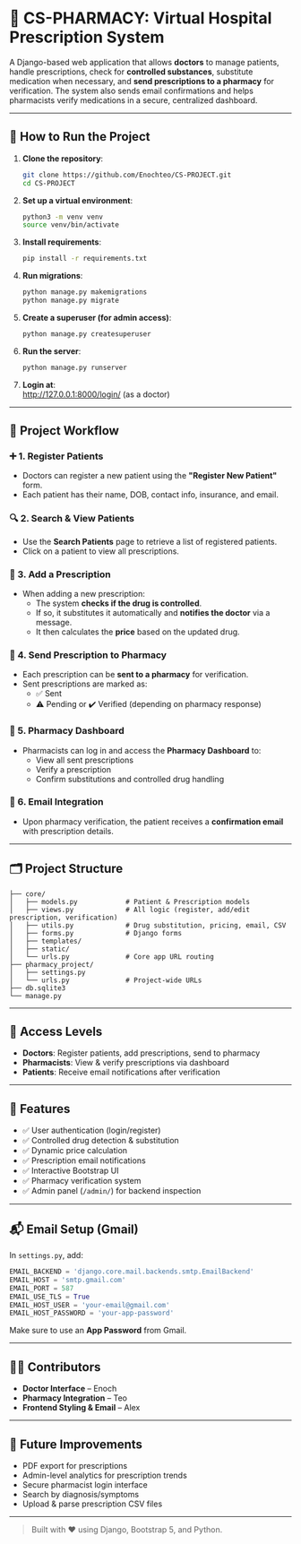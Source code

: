 
# 💊 CS-PHARMACY: Virtual Hospital Prescription System

A Django-based web application that allows **doctors** to manage patients, handle prescriptions, check for **controlled substances**, substitute medication when necessary, and **send prescriptions to a pharmacy** for verification. The system also sends email confirmations and helps pharmacists verify medications in a secure, centralized dashboard.

---

## 🏁 How to Run the Project

1. **Clone the repository**:
   ```bash
   git clone https://github.com/Enochteo/CS-PROJECT.git
   cd CS-PROJECT
   ```

2. **Set up a virtual environment**:
   ```bash
   python3 -m venv venv
   source venv/bin/activate
   ```

3. **Install requirements**:
   ```bash
   pip install -r requirements.txt
   ```

4. **Run migrations**:
   ```bash
   python manage.py makemigrations
   python manage.py migrate
   ```

5. **Create a superuser (for admin access)**:
   ```bash
   python manage.py createsuperuser
   ```

6. **Run the server**:
   ```bash
   python manage.py runserver
   ```

7. **Login at**:  
   http://127.0.0.1:8000/login/ (as a doctor)

---

## 🧠 Project Workflow

### ➕ 1. Register Patients
- Doctors can register a new patient using the **"Register New Patient"** form.
- Each patient has their name, DOB, contact info, insurance, and email.

### 🔍 2. Search & View Patients
- Use the **Search Patients** page to retrieve a list of registered patients.
- Click on a patient to view all prescriptions.

### 💊 3. Add a Prescription
- When adding a new prescription:
  - The system **checks if the drug is controlled**.
  - If so, it substitutes it automatically and **notifies the doctor** via a message.
  - It then calculates the **price** based on the updated drug.

### 🚀 4. Send Prescription to Pharmacy
- Each prescription can be **sent to a pharmacy** for verification.
- Sent prescriptions are marked as:
  - ✅ Sent
  - ⚠️ Pending or ✔️ Verified (depending on pharmacy response)

### 🧪 5. Pharmacy Dashboard
- Pharmacists can log in and access the **Pharmacy Dashboard** to:
  - View all sent prescriptions
  - Verify a prescription
  - Confirm substitutions and controlled drug handling

### 📧 6. Email Integration
- Upon pharmacy verification, the patient receives a **confirmation email** with prescription details.

---

## 🗂️ Project Structure

```
├── core/
│   ├── models.py            # Patient & Prescription models
│   ├── views.py             # All logic (register, add/edit prescription, verification)
│   ├── utils.py             # Drug substitution, pricing, email, CSV
│   ├── forms.py             # Django forms
│   ├── templates/
│   ├── static/
│   └── urls.py              # Core app URL routing
├── pharmacy_project/
│   ├── settings.py
│   └── urls.py              # Project-wide URLs
├── db.sqlite3
└── manage.py
```

---

## 🔐 Access Levels

- **Doctors**: Register patients, add prescriptions, send to pharmacy
- **Pharmacists**: View & verify prescriptions via dashboard
- **Patients**: Receive email notifications after verification

---

## 🌟 Features

- ✅ User authentication (login/register)
- ✅ Controlled drug detection & substitution
- ✅ Dynamic price calculation
- ✅ Prescription email notifications
- ✅ Interactive Bootstrap UI
- ✅ Pharmacy verification system
- ✅ Admin panel (`/admin/`) for backend inspection

---

## 📬 Email Setup (Gmail)

In `settings.py`, add:
```python
EMAIL_BACKEND = 'django.core.mail.backends.smtp.EmailBackend'
EMAIL_HOST = 'smtp.gmail.com'
EMAIL_PORT = 587
EMAIL_USE_TLS = True
EMAIL_HOST_USER = 'your-email@gmail.com'
EMAIL_HOST_PASSWORD = 'your-app-password'
```
Make sure to use an **App Password** from Gmail.

---

## 👨‍💻 Contributors

- **Doctor Interface** – Enoch  
- **Pharmacy Integration** – Teo  
- **Frontend Styling & Email** – Alex  

---

## 📌 Future Improvements

- PDF export for prescriptions  
- Admin-level analytics for prescription trends  
- Secure pharmacist login interface  
- Search by diagnosis/symptoms  
- Upload & parse prescription CSV files

---

> Built with ❤️ using Django, Bootstrap 5, and Python.
